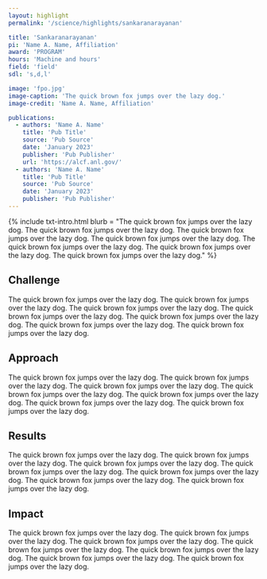 ```yaml
---
layout: highlight
permalink: '/science/highlights/sankaranarayanan'

title: 'Sankaranarayanan'
pi: 'Name A. Name, Affiliation'
award: 'PROGRAM'
hours: 'Machine and hours'
field: 'field'
sdl: 's,d,l'

image: 'fpo.jpg' 
image-caption: 'The quick brown fox jumps over the lazy dog.'
image-credit: 'Name A. Name, Affiliation'

publications:
  - authors: 'Name A. Name'
    title: 'Pub Title'
    source: 'Pub Source'
    date: 'January 2023'
    publisher: 'Pub Publisher'
    url: 'https://alcf.anl.gov/'
  - authors: 'Name A. Name'
    title: 'Pub Title'
    source: 'Pub Source'
    date: 'January 2023'
    publisher: 'Pub Publisher'
---
```




{% include txt-intro.html 
    blurb = "The quick brown fox jumps over the lazy dog. The quick brown fox jumps over the lazy dog. The quick brown fox jumps over the lazy dog. The quick brown fox jumps over the lazy dog. The quick brown fox jumps over the lazy dog. The quick brown fox jumps over the lazy dog. The quick brown fox jumps over the lazy dog."
%}



## Challenge

The quick brown fox jumps over the lazy dog. The quick brown fox jumps over the lazy dog. The quick brown fox jumps over the lazy dog. The quick brown fox jumps over the lazy dog. The quick brown fox jumps over the lazy dog. The quick brown fox jumps over the lazy dog. The quick brown fox jumps over the lazy dog.



## Approach

The quick brown fox jumps over the lazy dog. The quick brown fox jumps over the lazy dog. The quick brown fox jumps over the lazy dog. The quick brown fox jumps over the lazy dog. The quick brown fox jumps over the lazy dog. The quick brown fox jumps over the lazy dog. The quick brown fox jumps over the lazy dog.



## Results

The quick brown fox jumps over the lazy dog. The quick brown fox jumps over the lazy dog. The quick brown fox jumps over the lazy dog. The quick brown fox jumps over the lazy dog. The quick brown fox jumps over the lazy dog. The quick brown fox jumps over the lazy dog. The quick brown fox jumps over the lazy dog.



## Impact

The quick brown fox jumps over the lazy dog. The quick brown fox jumps over the lazy dog. The quick brown fox jumps over the lazy dog. The quick brown fox jumps over the lazy dog. The quick brown fox jumps over the lazy dog. The quick brown fox jumps over the lazy dog. The quick brown fox jumps over the lazy dog.
